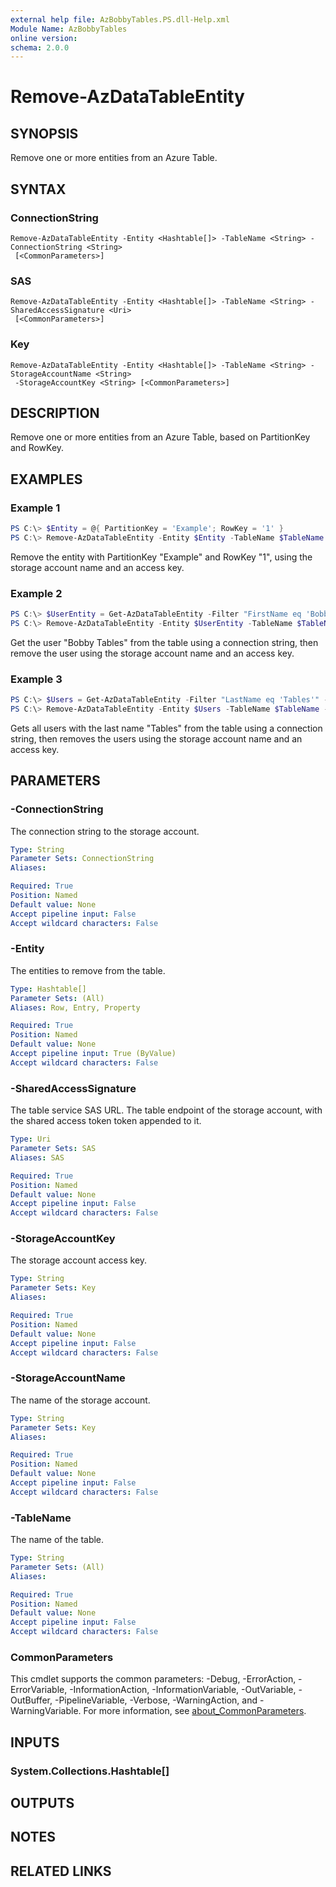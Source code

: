 ```yaml
---
external help file: AzBobbyTables.PS.dll-Help.xml
Module Name: AzBobbyTables
online version:
schema: 2.0.0
---
```


# Remove-AzDataTableEntity

## SYNOPSIS
Remove one or more entities from an Azure Table.

## SYNTAX

### ConnectionString
```
Remove-AzDataTableEntity -Entity <Hashtable[]> -TableName <String> -ConnectionString <String>
 [<CommonParameters>]
```

### SAS
```
Remove-AzDataTableEntity -Entity <Hashtable[]> -TableName <String> -SharedAccessSignature <Uri>
 [<CommonParameters>]
```

### Key
```
Remove-AzDataTableEntity -Entity <Hashtable[]> -TableName <String> -StorageAccountName <String>
 -StorageAccountKey <String> [<CommonParameters>]
```

## DESCRIPTION
Remove one or more entities from an Azure Table, based on PartitionKey and RowKey.

## EXAMPLES

### Example 1
```powershell
PS C:\> $Entity = @{ PartitionKey = 'Example'; RowKey = '1' }
PS C:\> Remove-AzDataTableEntity -Entity $Entity -TableName $TableName -StorageAccountName $Name -StorageAccountKey $Key
```

Remove the entity with PartitionKey "Example" and RowKey "1", using the storage account name and an access key.

### Example 2
```powershell
PS C:\> $UserEntity = Get-AzDataTableEntity -Filter "FirstName eq 'Bobby' and LastName eq 'Tables'" -TableName $TableName -ConnectionString $ConnectionString
PS C:\> Remove-AzDataTableEntity -Entity $UserEntity -TableName $TableName -StorageAccountName $Name -StorageAccountKey $Key
```

Get the user "Bobby Tables" from the table using a connection string, then remove the user using the storage account name and an access key.

### Example 3
```powershell
PS C:\> $Users = Get-AzDataTableEntity -Filter "LastName eq 'Tables'" -TableName $TableName -ConnectionString $ConnectionString
PS C:\> Remove-AzDataTableEntity -Entity $Users -TableName $TableName -StorageAccountName $Name -StorageAccountKey $Key
```

Gets all users with the last name "Tables" from the table using a connection string, then removes the users using the storage account name and an access key.

## PARAMETERS

### -ConnectionString
The connection string to the storage account.

```yaml
Type: String
Parameter Sets: ConnectionString
Aliases:

Required: True
Position: Named
Default value: None
Accept pipeline input: False
Accept wildcard characters: False
```

### -Entity
The entities to remove from the table.

```yaml
Type: Hashtable[]
Parameter Sets: (All)
Aliases: Row, Entry, Property

Required: True
Position: Named
Default value: None
Accept pipeline input: True (ByValue)
Accept wildcard characters: False
```

### -SharedAccessSignature
The table service SAS URL.
The table endpoint of the storage account, with the shared access token token appended to it.

```yaml
Type: Uri
Parameter Sets: SAS
Aliases: SAS

Required: True
Position: Named
Default value: None
Accept pipeline input: False
Accept wildcard characters: False
```

### -StorageAccountKey
The storage account access key.

```yaml
Type: String
Parameter Sets: Key
Aliases:

Required: True
Position: Named
Default value: None
Accept pipeline input: False
Accept wildcard characters: False
```

### -StorageAccountName
The name of the storage account.

```yaml
Type: String
Parameter Sets: Key
Aliases:

Required: True
Position: Named
Default value: None
Accept pipeline input: False
Accept wildcard characters: False
```

### -TableName
The name of the table.

```yaml
Type: String
Parameter Sets: (All)
Aliases:

Required: True
Position: Named
Default value: None
Accept pipeline input: False
Accept wildcard characters: False
```

### CommonParameters
This cmdlet supports the common parameters: -Debug, -ErrorAction, -ErrorVariable, -InformationAction, -InformationVariable, -OutVariable, -OutBuffer, -PipelineVariable, -Verbose, -WarningAction, and -WarningVariable. For more information, see [about_CommonParameters](http://go.microsoft.com/fwlink/?LinkID=113216).

## INPUTS

### System.Collections.Hashtable[]

## OUTPUTS

## NOTES

## RELATED LINKS
